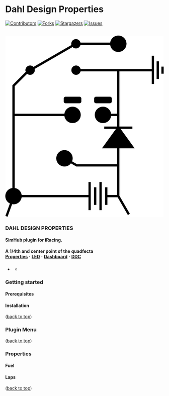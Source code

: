 # Dahl Design Properties

[![Contributors](https://img.shields.io/github/contributors/andreasdahl1987/DahlDesignProperties.svg?style=for-the-badge)](https://github.com/andreasdahl1987/DahlDesignProperties/graphs/contributors) [![Forks](https://img.shields.io/github/forks/andreasdahl1987/DahlDesignProperties.svg?style=for-the-badge)](https://github.com/andreasdahl1987/DahlDesignProperties/network/members) [![Stargazers](https://img.shields.io/github/stars/andreasdahl1987/DahlDesignProperties.svg?style=for-the-badge)](https://github.com/andreasdahl1987/DahlDesignProperties/stargazers) [![Issues](https://img.shields.io/github/issues/andreasdahl1987/DahlDesignProperties.svg?style=for-the-badge)](https://github.com/andreasdahl1987/DahlDesignProperties/issues)

\
![blackLogo](images/blackLogo.png)

### DAHL DESIGN PROPERTIES

#### SimHub plugin for iRacing.

**A 1/4th and center point of the quadfecta**\
[**Properties**](https://github.com/andreasdahl1987/DahlDesignProperties) **·** [**LED**](https://github.com/andreasdahl1987/DahlDesignLED) **·** [**Dashboard**](https://github.com/andreasdahl1987/DahlDesignDash) **·** [**DDC**](https://github.com/andreasdahl1987/DahlDesignDDC)





###

*
  *

### Getting started

#### Prerequisites

#### Installation

([back to top](./#readme-top))

### Plugin Menu

([back to top](./#readme-top))

### Properties

#### Fuel

#### Laps

([back to top](./#readme-top))
